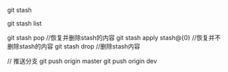 git stash

git stash list

git stash pop   //恢复并删除stash的内容
git stash apply  stash@{0}  //恢复并不删除stash的内容
git stash drop  //删除stash内容


// 推送分支
git push origin master
git push origin dev


